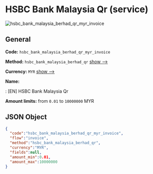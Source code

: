 
# HSBC Bank Malaysia Qr (service) 
![hsbc_bank_malaysia_berhad_qr_myr_invoice](https://static.openfintech.io/payment_methods/hsbc_bank_malaysia_berhad_qr_myr_invoice/logo.svg?w=400&c=v0.59.26#w200)  

## General 
 
**Code:** `hsbc_bank_malaysia_berhad_qr_myr_invoice` 
 
**Method:** `hsbc_bank_malaysia_berhad_qr` 
 [show -->](/payment-methods/hsbc_bank_malaysia_berhad_qr/) 
 
**Currency:** `MYR` [show -->](/currencies/MYR/) 
 
**Name:** 
 
:	[EN] HSBC Bank Malaysia Qr 
 
**Amount limits:** from `0.01` to `10000000` MYR 

## JSON Object 

```json
{
  "code":"hsbc_bank_malaysia_berhad_qr_myr_invoice",
  "flow":"invoice",
  "method":"hsbc_bank_malaysia_berhad_qr",
  "currency":"MYR",
  "fields":null,
  "amount_min":0.01,
  "amount_max":10000000
}
```  
